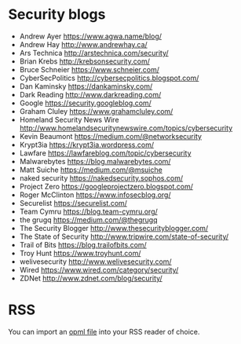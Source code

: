 # Security blogs

* Andrew Ayer https://www.agwa.name/blog/
* Andrew Hay http://www.andrewhay.ca/
* Ars Technica http://arstechnica.com/security/
* Brian Krebs http://krebsonsecurity.com/
* Bruce Schneier https://www.schneier.com/
* CyberSecPolitics http://cybersecpolitics.blogspot.com/
* Dan Kaminsky https://dankaminsky.com/
* Dark Reading http://www.darkreading.com/
* Google https://security.googleblog.com/
* Graham Cluley https://www.grahamcluley.com/
* Homeland Security News Wire http://www.homelandsecuritynewswire.com/topics/cybersecurity
* Kevin Beaumont https://medium.com/@networksecurity
* Krypt3ia https://krypt3ia.wordpress.com/
* Lawfare https://lawfareblog.com/topic/cybersecurity
* Malwarebytes https://blog.malwarebytes.com/
* Matt Suiche https://medium.com/@msuiche
* naked security https://nakedsecurity.sophos.com/
* Project Zero https://googleprojectzero.blogspot.com/
* Roger McClinton https://www.infosecblog.org/
* Securelist https://securelist.com/
* Team Cymru https://blog.team-cymru.org/
* the grugq https://medium.com/@thegrugq
* The Security Blogger http://www.thesecurityblogger.com/
* The State of Security http://www.tripwire.com/state-of-security/
* Trail of Bits https://blog.trailofbits.com/
* Troy Hunt https://www.troyhunt.com/
* welivesecurity http://www.welivesecurity.com/
* Wired https://www.wired.com/category/security/
* ZDNet http://www.zdnet.com/blog/security/

# RSS

You can import an [opml file](https://github.com/kaizensoze/security-blogs/blob/master/security_blogs.opml) into your RSS reader of choice.


